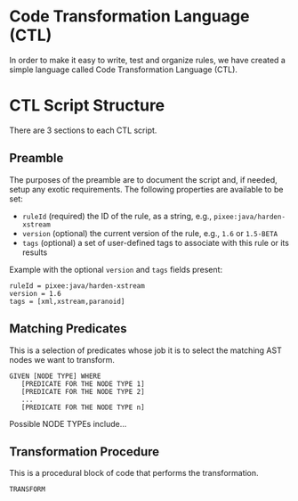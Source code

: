 # Code Transformation Language (CTL)

In order to make it easy to write, test and organize rules, we have created a simple language called Code Transformation Language (CTL). 

# CTL Script Structure
There are 3 sections to each CTL script.

## Preamble
The purposes of the preamble are to document the script and, if needed, setup any exotic requirements. The following
properties are available to be set:

 * `ruleId` (required) the ID of the rule, as a string, e.g., `pixee:java/harden-xstream`
 * `version` (optional) the current version of the rule, e.g., `1.6` or `1.5-BETA`
 * `tags` (optional) a set of user-defined tags to associate with this rule or its results

Example with the optional `version` and `tags` fields present:
```
ruleId = pixee:java/harden-xstream
version = 1.6
tags = [xml,xstream,paranoid]
```

## Matching Predicates
This is a selection of predicates whose job it is to select the matching AST nodes we want to transform.

```
GIVEN [NODE TYPE] WHERE
   [PREDICATE FOR THE NODE TYPE 1]
   [PREDICATE FOR THE NODE TYPE 2]
   ...
   [PREDICATE FOR THE NODE TYPE n]
```

Possible NODE TYPEs include... 

## Transformation Procedure
This is a procedural block of code that performs the transformation.

```
TRANSFORM
  
```